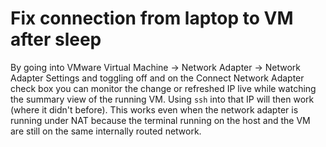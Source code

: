 # Fix connection from laptop to VM after sleep

By going into VMware Virtual Machine -> Network Adapter -> Network Adapter Settings and toggling off and on the Connect Network Adapter check box you can monitor the change or refreshed IP live while watching the summary view of the running VM. Using `ssh` into that IP will then work (where it didn't before). This works even when the network adapter is running under NAT because the terminal running on the host and the VM are still on the same internally routed network.
